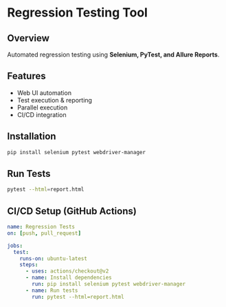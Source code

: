 # Regression Testing Tool

## Overview
Automated regression testing using **Selenium, PyTest, and Allure Reports**.

## Features
- Web UI automation
- Test execution & reporting
- Parallel execution
- CI/CD integration

## Installation
```bash
pip install selenium pytest webdriver-manager
```

## Run Tests
```bash
pytest --html=report.html
```

## CI/CD Setup (GitHub Actions)
```yaml
name: Regression Tests
on: [push, pull_request]

jobs:
  test:
    runs-on: ubuntu-latest
    steps:
      - uses: actions/checkout@v2
      - name: Install dependencies
        run: pip install selenium pytest webdriver-manager
      - name: Run tests
        run: pytest --html=report.html
